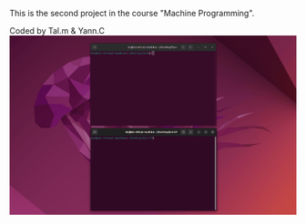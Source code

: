 This is the second project in the course "Machine Programming".

Coded by Tal.m & Yann.C
![](https://raw.githubusercontent.com/TalMaIka/Ex2-SP/main/Tests.gif)
